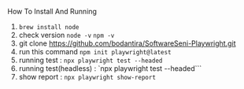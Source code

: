 How To Install And Running

1. `brew install node`
2. check version
`node -v`
`npm -v`
3. git clone https://github.com/bodantira/SoftwareSeni-Playwright.git
4. run this command `npm init playwright@latest`
5. running test : 
`npx playwright test --headed`
6. running test(headless) : 
`npx playwright test --headed```
7. show report : 
`npx playwright show-report`


